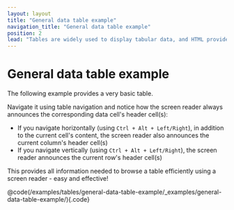 ```yaml
---
layout: layout
title: "General data table example"
navigation_title: "General data table example"
position: 2
lead: "Tables are widely used to display tabular data, and HTML provides everything you need to make them accessible to assistive devices."
---
```


# General data table example

The following example provides a very basic table.

Navigate it using table navigation and notice how the screen reader always announces the corresponding data cell's header cell(s):

- If you navigate horizontally (using `Ctrl + Alt + Left/Right`), in addition to the current cell's content, the screen reader also announces the current column's header cell(s)
- If you navigate vertically (using `Ctrl + Alt + Left/Right`), the screen reader announces the current row's header cell(s)

This provides all information needed to browse a table efficiently using a screen reader - easy and effective!

@code(/examples/tables/general-data-table-example/_examples/general-data-table-example/){.code}